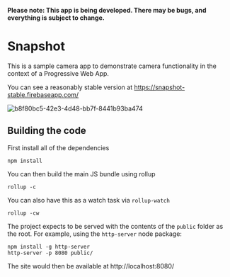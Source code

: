 **Please note: This app is being developed. There may be bugs, and everything is subject to change.**

# Snapshot

This is a sample camera app to demonstrate camera functionality in the context of a Progressive Web App.

You can see a reasonably stable version at https://snapshot-stable.firebaseapp.com/

![b8f80bc5-42e3-4d48-bb7f-8441b93ba474](https://user-images.githubusercontent.com/393358/29221455-bba48182-7eb6-11e7-95af-625e263b7836.png)


## Building the code

First install all of the dependencies
```
npm install
```

You can then build the main JS bundle using rollup
```
rollup -c
```

You can also have this as a watch task via `rollup-watch`
```
rollup -cw
```

The project expects to be served with the contents of the `public` folder as the root. For example, using the `http-server` node package:
```
npm install -g http-server
http-server -p 8080 public/
```

The site would then be available at http://localhost:8080/
